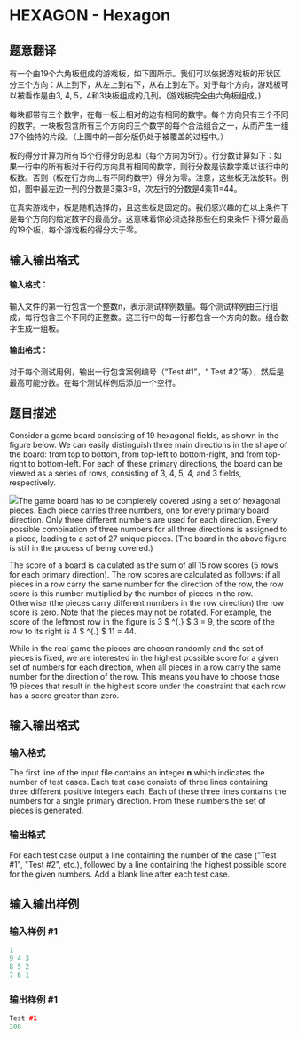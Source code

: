 # HEXAGON - Hexagon

## 题意翻译

有一个由19个六角板组成的游戏板，如下图所示。我们可以依据游戏板的形状区分三个方向：从上到下，从左上到右下，从右上到左下。对于每个方向，游戏板可以被看作是由3, 4, 5，4和3块板组成的几列。(游戏板完全由六角板组成。)

每块都带有三个数字，在每一板上相对的边有相同的数字。每个方向只有三个不同的数字。一块板包含所有三个方向的三个数字的每个合法组合之一，从而产生一组27个独特的片段。（上图中的一部分版仍处于被覆盖的过程中。）

板的得分计算为所有15个行得分的总和（每个方向为5行）。行分数计算如下：如果一行中的所有板对于行的方向具有相同的数字，则行分数是该数字乘以该行中的板数。否则（板在行方向上有不同的数字）得分为零。注意，这些板无法旋转。例如，图中最左边一列的分数是3乘3=9，次左行的分数是4乘11=44。

在真实游戏中，板是随机选择的，且这些板是固定的。我们感兴趣的在以上条件下是每个方向的给定数字的最高分。这意味着你必须选择那些在约束条件下得分最高的19个板，每个游戏板的得分大于零。

## 输入输出格式

#### 输入格式：

输入文件的第一行包含一个整数n，表示测试样例数量。每个测试样例由三行组成，每行包含三个不同的正整数。这三行中的每一行都包含一个方向的数。组合数字生成一组板。

#### 输出格式：

对于每个测试用例，输出一行包含案例编号（“Test #1”，“ Test #2”等），然后是最高可能分数。在每个测试样例后添加一个空行。

## 题目描述

Consider a game board consisting of 19 hexagonal fields, as shown in the figure below. We can easily distinguish three main directions in the shape of the board: from top to bottom, from top-left to bottom-right, and from top-right to bottom-left. For each of these primary directions, the board can be viewed as a series of rows, consisting of 3, 4, 5, 4, and 3 fields, respectively.

![](https://cdn.luogu.com.cn/upload/vjudge_pic/SP393/283e1364de53c40ec003ee9ef374f8320dd12567.png)The game board has to be completely covered using a set of hexagonal pieces. Each piece carries three numbers, one for every primary board direction. Only three different numbers are used for each direction. Every possible combination of three numbers for all three directions is assigned to a piece, leading to a set of 27 unique pieces. (The board in the above figure is still in the process of being covered.)

The score of a board is calculated as the sum of all 15 row scores (5 rows for each primary direction). The row scores are calculated as follows: if all pieces in a row carry the same number for the direction of the row, the row score is this number multiplied by the number of pieces in the row. Otherwise (the pieces carry different numbers in the row direction) the row score is zero. Note that the pieces may not be rotated. For example, the score of the leftmost row in the figure is 3 $ ^{.} $ 3 = 9, the score of the row to its right is 4 $ ^{.} $ 11 = 44.

While in the real game the pieces are chosen randomly and the set of pieces is fixed, we are interested in the highest possible score for a given set of numbers for each direction, when all pieces in a row carry the same number for the direction of the row. This means you have to choose those 19 pieces that result in the highest score under the constraint that each row has a score greater than zero.

## 输入输出格式

### 输入格式

The first line of the input file contains an integer **n** which indicates the number of test cases. Each test case consists of three lines containing three different positive integers each. Each of these three lines contains the numbers for a single primary direction. From these numbers the set of pieces is generated.

### 输出格式

For each test case output a line containing the number of the case ("Test #1", "Test #2", etc.), followed by a line containing the highest possible score for the given numbers. Add a blank line after each test case.

## 输入输出样例

### 输入样例 #1

```cpp
1
9 4 3
8 5 2
7 6 1
```


### 输出样例 #1

```cpp
Test #1
308
```


